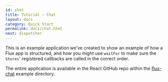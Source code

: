 ```yaml
---
id: chat
title: Tutorial – Chat
layout: docs
category: Quick Start
permalink: docs/chat.html
next: dispatcher
---
```


This is an example application we've created to show an example of how a Flux app is structured, and how you might use `waitFor` to make sure the `Stores`' registered callbacks are called in the correct order.

The entire application is available in the React GitHub repo within the [flux-chat](https://github.com/facebook/flux/tree/master/examples/flux-chat/) example directory.

<script async class="speakerdeck-embed" data-id="39a8d3f0f6670131729a0a98c369402e" data-ratio="1.33333333333333" src="//speakerdeck.com/assets/embed.js"></script>
